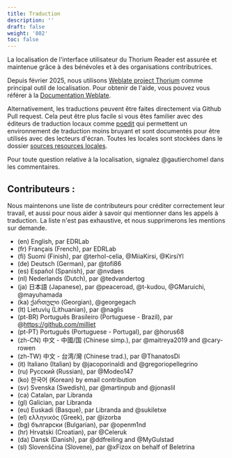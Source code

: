 ```yaml
---
title: Traduction
description: ''
draft: false
weight: '802'
toc: false
---
```


La localisation de l'interface utilisateur du Thorium Reader est assurée et maintenue grâce à des bénévoles et à des organisations contributrices.

Depuis février 2025, nous utilisons [Weblate project Thorium](https://hosted.weblate.org/projects/thorium-reader/) comme principal outil de localisation. Pour obtenir de l'aide, vous pouvez vous référer à la [Documentation Weblate](https://docs.weblate.org/en/latest/index.html).

Alternativement, les traductions peuvent être faites directement via Github Pull request. Cela peut être plus facile si vous êtes familier avec des éditeurs de traduction locaux comme [poedit](https://poedit.net/) qui permettent un environnement de traduction moins bruyant et sont documentés pour être utilisés avec des lecteurs d'écran.
Toutes les locales sont stockées dans le dossier [sources resources locales](https://github.com/edrlab/thorium-reader/tree/develop/src/resources/locales).
    
Pour toute question relative à la localisation, signalez @gautierchomel dans les commentaires.

## Contributeurs :
Nous maintenons une liste de contributeurs pour créditer correctement leur travail, et aussi pour nous aider à savoir qui mentionner dans les appels à traduction. La liste n'est pas exhaustive, et nous supprimerons les mentions sur demande.

* (en) English, par EDRLab
* (fr) Français (French), par EDRLab
* (fi) Suomi (Finish), par @terhol-celia, @MiiaKirsi, @KirsiYl
* (de) Deutsch (German), par @tofi86
* (es) Español (Spanish), par @nvdaes
* (nl) Nederlands (Dutch), par @tedvandertog
* (ja) 日本語 (Japanese), par @peaceroad, @t-kudou, @GMaruichi, @mayuhamada
* (ka) ქართული (Georgian), @georgegach
* (lt) Lietuvių (Lithuanian), par @naglis
* (pt-BR) Português Brasileiro (Portuguese - Brazil), par @https://github.com/milliet
* (pt-PT) Português (Portuguese - Portugal), par @horus68
* (zh-CN) 中文 - 中國/国 (Chinese simp.), par @maitreya2019 and @cary-rowen 
* (zh-TW) 中文 - 台湾/灣 (Chinese trad.), par @ThanatosDi
* (it) Italiano (Italian) by @jacoporinaldi and @gregoriopellegrino
* (ru) Русский (Russian), par @Modeo147
* (ko) 한국어 (Korean) by email contribution
* (sv) Svenska (Swedish), par @martinpub and @jonaslil
* (ca) Catalan, par Libranda
* (gl) Galician, par Libranda
* (eu) Euskadi (Basque), par Libranda and @sukiletxe
* (el) ελληνικός (Greek), par @izorba
* (bg) български (Bulgarian), par @openm1nd
* (hr) Hrvatski (Croatian), par @Celeruk
* (da) Dansk (Danish), par @ddfreiling and @MyGulstad
* (sl) Slovenščina (Slovene), par @xFizox on behalf of Beletrina
